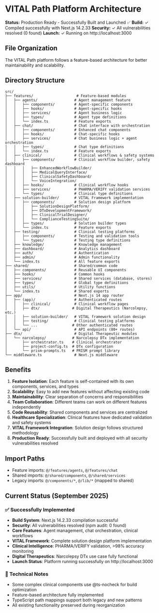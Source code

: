 # VITAL Path Platform Architecture

**Status:** Production Ready - Successfully Built and Launched ✅
**Build:** ✓ Compiled successfully with Next.js 14.2.33
**Security:** ✓ All vulnerabilities resolved (0 found)
**Launch:** ✓ Running on http://localhost:3000

## File Organization

The VITAL Path platform follows a feature-based architecture for better maintainability and scalability.

## Directory Structure

```
src/
├── features/                    # Feature-based modules
│   ├── agents/                 # Agent management feature
│   │   ├── components/         # Agent-specific components
│   │   ├── hooks/              # Agent-specific hooks
│   │   ├── services/           # Agent business logic
│   │   ├── types/              # Agent type definitions
│   │   └── index.ts            # Feature exports
│   ├── chat/                   # Chat interface with orchestration
│   │   ├── components/         # Enhanced chat components
│   │   ├── hooks/              # Chat-specific hooks
│   │   ├── services/           # Chat business logic + agent orchestration
│   │   ├── types/              # Chat type definitions
│   │   └── index.ts            # Feature exports
│   ├── clinical/               # Clinical workflows & safety systems
│   │   ├── components/         # Clinical workflow builder, safety dashboard
│   │   │   ├── EnhancedWorkflowBuilder/
│   │   │   ├── MedicalQueryInterface/
│   │   │   ├── ClinicalSafetyDashboard/
│   │   │   └── VoiceIntegration/
│   │   ├── hooks/              # Clinical workflow hooks
│   │   ├── services/           # PHARMA/VERIFY validation services
│   │   └── types/              # Clinical type definitions
│   ├── solution-builder/       # VITAL Framework implementation
│   │   ├── components/         # Solution design platform
│   │   │   ├── SolutionDesignPlatform/
│   │   │   ├── DTxDevelopmentFramework/
│   │   │   ├── ClinicalTrialDesigner/
│   │   │   └── ComplianceTestingSuite/
│   │   ├── types/              # Solution builder types
│   │   └── index.ts            # Feature exports
│   ├── testing/                # Clinical testing platforms
│   │   ├── components/         # Testing and validation tools
│   │   └── types/              # Testing type definitions
│   ├── knowledge/              # Knowledge management
│   ├── dashboard/              # Analytics dashboard
│   ├── auth/                   # Authentication
│   ├── admin/                  # Admin functionality
│   └── index.ts                # All feature exports
├── shared/                     # Shared/common code
│   ├── components/             # Reusable UI components
│   ├── hooks/                  # Common hooks
│   ├── services/               # Shared services (database, stores)
│   ├── types/                  # Global type definitions
│   ├── utils/                  # Utility functions
│   └── index.ts                # Shared exports
├── app/                        # Next.js 14 app router
│   ├── (app)/                  # Authenticated routes
│   │   ├── clinical/           # Clinical workflow pages
│   │   ├── dtx/               # Digital Therapeutics (Narcolepsy, etc.)
│   │   ├── solution-builder/   # VITAL framework solution design
│   │   ├── testing/            # Clinical testing platforms
│   │   └── ...                # Other authenticated routes
│   └── api/                    # API endpoints (80+ routes)
├── dtx/                        # Digital Therapeutic modules
│   └── narcolepsy/            # Narcolepsy DTx implementation
│       ├── orchestrator.ts    # Clinical orchestrator
│       ├── project-config.ts  # DTx configuration
│       └── prism-prompts.ts   # PRISM prompt library
└── middleware.ts               # Next.js middleware
```

## Benefits

1. **Feature Isolation**: Each feature is self-contained with its own components, services, and types
2. **Scalability**: Easy to add new features without affecting existing code
3. **Maintainability**: Clear separation of concerns and responsibilities
4. **Team Collaboration**: Different teams can work on different features independently
5. **Code Reusability**: Shared components and services are centralized
6. **Healthcare Specialization**: Clinical features have dedicated validation and safety systems
7. **VITAL Framework Integration**: Solution design follows structured methodology
8. **Production Ready**: Successfully built and deployed with all security vulnerabilities resolved

## Import Paths

- Feature imports: `@/features/agents`, `@/features/chat`
- Shared imports: `@/shared/components`, `@/shared/services`
- Legacy imports: `@/components/*`, `@/lib/*` (mapped to shared)

## Current Status (September 2025)

### ✅ Successfully Implemented
- **Build System**: Next.js 14.2.33 compilation successful
- **Security**: All vulnerabilities resolved (npm audit: 0 found)
- **Core Features**: Agent management, chat orchestration, clinical workflows
- **VITAL Framework**: Complete solution design platform implementation
- **Clinical Intelligence**: PHARMA/VERIFY validation, >98% accuracy monitoring
- **Digital Therapeutics**: Narcolepsy DTx use case fully functional
- **Launch Status**: Platform running successfully on http://localhost:3000

### 🔧 Technical Notes
- Some complex clinical components use @ts-nocheck for build optimization
- Feature-based architecture fully implemented
- TypeScript path mappings support both legacy and new patterns
- All existing functionality preserved during reorganization
